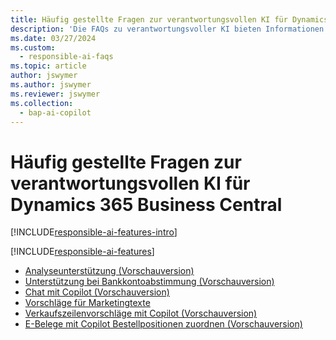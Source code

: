 ```yaml
---
title: Häufig gestellte Fragen zur verantwortungsvollen KI für Dynamics 365 Business Central
description: 'Die FAQs zu verantwortungsvoller KI bieten Informationen über die in Business Central verwendete KI-Technologie sowie wichtige Überlegungen und Details dazu, wie die KI verwendet wird sowie wie sie getestet und bewertet wurde und welche spezifischen Einschränkungen gelten.'
ms.date: 03/27/2024
ms.custom:
  - responsible-ai-faqs
ms.topic: article
author: jswymer
ms.author: jswymer
ms.reviewer: jswymer
ms.collection:
  - bap-ai-copilot
---
```


# Häufig gestellte Fragen zur verantwortungsvollen KI für Dynamics 365 Business Central

[!INCLUDE[responsible-ai-features-intro](includes/responsible-ai-intro.md)]

[!INCLUDE[responsible-ai-features](includes/responsible-ai-features.md)]

- [Analyseunterstützung (Vorschauversion)](faqs-analysis-assist.md)
- [Unterstützung bei Bankkontoabstimmung (Vorschauversion)](faqs-bank-reconciliation.md)
- [Chat mit Copilot (Vorschauversion)](faqs-chat-with-copilot.md)
- [Vorschläge für Marketingtexte](faqs-marketing-text.md)
- [Verkaufszeilenvorschläge mit Copilot (Vorschauversion)](faq-sales-suggest-sales-lines-with-copilot.md)
- [E-Belege mit Copilot Bestellpositionen zuordnen (Vorschauversion)](map-edocuments-with-copilot.md)
